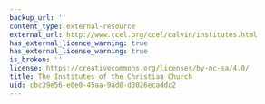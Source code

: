 ```yaml
---
backup_url: ''
content_type: external-resource
external_url: http://www.ccel.org/ccel/calvin/institutes.html
has_external_licence_warning: true
has_external_license_warning: true
is_broken: ''
license: https://creativecommons.org/licenses/by-nc-sa/4.0/
title: The Institutes of the Christian Church
uid: cbc39e56-e0e0-45aa-9ad0-d3026ecaddc2
---
```

